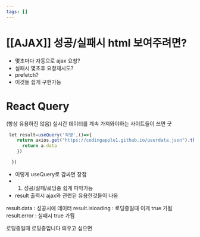 ```yaml
---
tags: []
---
```

# [[AJAX]] 성공/실패시 html 보여주려면?

- 몇초마다 자동으로 ajax 요청?
- 실패시 몇초후 요청재시도?
- prefetch?
- 이것들 쉽게 구현가능

# React Query

(항상 유용하진 않음)
실시간 데이터를 계속 가져와야하는 사이트들이 쓰면 굿



``` javascript
 let result=useQuery('작명',()=>{
    return axios.get("https://codingapple1.github.io/userdata.json").then((a)=>{
      return a.data
    })

  })
```

- 이렇게 useQuery로 감싸면 장점
- 1. 성공/실패/로딩중 쉽게 파악가능
- result 출력시 ajax와 관련된 유용한것들이 나옴

 result.data : 성공시에 데이터
 result.isloading : 로딩중일때 이게 true 가됨
 result.error : 실패시 true 가됨

로딩중일때 로딩중입니다 띄우고 싶으면
